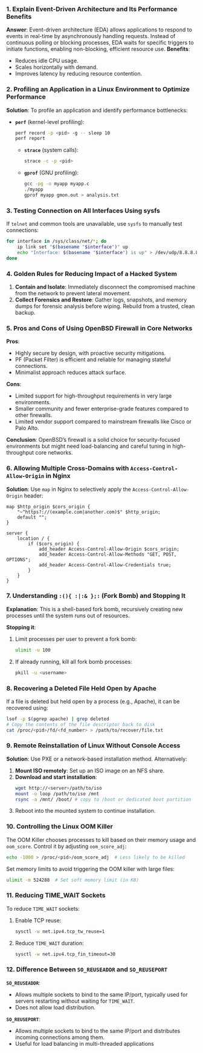 ### **1. Explain Event-Driven Architecture and Its Performance Benefits**

**Answer**: Event-driven architecture (EDA) allows applications to respond to events in real-time by asynchronously handling requests. Instead of continuous polling or blocking processes, EDA waits for specific triggers to initiate functions, enabling non-blocking, efficient resource use. **Benefits**:
   - Reduces idle CPU usage.
   - Scales horizontally with demand.
   - Improves latency by reducing resource contention.

### **2. Profiling an Application in a Linux Environment to Optimize Performance**

**Solution**:
To profile an application and identify performance bottlenecks:
- **`perf`** (kernel-level profiling): 
   ```bash
   perf record -p <pid> -g -- sleep 10
   perf report
   ```
   - **`strace`** (system calls):
     ```bash
     strace -c -p <pid>
     ```
   - **`gprof`** (GNU profiling): 
     ```bash
     gcc -pg -o myapp myapp.c
     ./myapp
     gprof myapp gmon.out > analysis.txt
     ```

### **3. Testing Connection on All Interfaces Using sysfs**

If `telnet` and common tools are unavailable, use `sysfs` to manually test connections:
```bash
for interface in /sys/class/net/*; do
    ip link set "$(basename "$interface")" up
    echo "Interface: $(basename "$interface") is up" > /dev/udp/8.8.8.8/53
done
```

### **4. Golden Rules for Reducing Impact of a Hacked System**

1. **Contain and Isolate**: Immediately disconnect the compromised machine from the network to prevent lateral movement.
2. **Collect Forensics and Restore**: Gather logs, snapshots, and memory dumps for forensic analysis before wiping. Rebuild from a trusted, clean backup.

### **5. Pros and Cons of Using OpenBSD Firewall in Core Networks**

**Pros**:
   - Highly secure by design, with proactive security mitigations.
   - PF (Packet Filter) is efficient and reliable for managing stateful connections.
   - Minimalist approach reduces attack surface.

**Cons**:
   - Limited support for high-throughput requirements in very large environments.
   - Smaller community and fewer enterprise-grade features compared to other firewalls.
   - Limited vendor support compared to mainstream firewalls like Cisco or Palo Alto.

**Conclusion**: OpenBSD’s firewall is a solid choice for security-focused environments but might need load-balancing and careful tuning in high-throughput core networks.

### **6. Allowing Multiple Cross-Domains with `Access-Control-Allow-Origin` in Nginx**

**Solution**: Use `map` in Nginx to selectively apply the `Access-Control-Allow-Origin` header:
```nginx
map $http_origin $cors_origin {
    "~^https?://(example.com|another.com)$" $http_origin;
    default "";
}

server {
    location / {
        if ($cors_origin) {
            add_header Access-Control-Allow-Origin $cors_origin;
            add_header Access-Control-Allow-Methods "GET, POST, OPTIONS";
            add_header Access-Control-Allow-Credentials true;
        }
    }
}
```

### **7. Understanding `:(){ :|:& };:` (Fork Bomb) and Stopping It**

**Explanation**: This is a shell-based fork bomb, recursively creating new processes until the system runs out of resources.

**Stopping it**:
1. Limit processes per user to prevent a fork bomb:
   ```bash
   ulimit -u 100
   ```
2. If already running, kill all fork bomb processes:
   ```bash
   pkill -u <username>
   ```

### **8. Recovering a Deleted File Held Open by Apache**

If a file is deleted but held open by a process (e.g., Apache), it can be recovered using:
```bash
lsof -p $(pgrep apache) | grep deleted
# Copy the contents of the file descriptor back to disk
cat /proc/<pid>/fd/<fd_number> > /path/to/recover/file.txt
```

### **9. Remote Reinstallation of Linux Without Console Access**

**Solution**: Use PXE or a network-based installation method. Alternatively:
   1. **Mount ISO remotely**: Set up an ISO image on an NFS share.
   2. **Download and start installation**:
      ```bash
      wget http://<server>/path/to/iso
      mount -o loop /path/to/iso /mnt
      rsync -a /mnt/ /boot/ # copy to /boot or dedicated boot partition
      ```
   3. Reboot into the mounted system to continue installation.

### **10. Controlling the Linux OOM Killer**

The OOM Killer chooses processes to kill based on their memory usage and `oom_score`. Control it by adjusting `oom_score_adj`:
```bash
echo -1000 > /proc/<pid>/oom_score_adj  # Less likely to be killed
```
Set memory limits to avoid triggering the OOM killer with large files:
```bash
ulimit -m 524288  # Set soft memory limit (in KB)
```

### **11. Reducing TIME_WAIT Sockets**

To reduce `TIME_WAIT` sockets:
   1. Enable TCP reuse:
      ```bash
      sysctl -w net.ipv4.tcp_tw_reuse=1
      ```
   2. Reduce `TIME_WAIT` duration:
      ```bash
      sysctl -w net.ipv4.tcp_fin_timeout=30
      ```

### **12. Difference Between `SO_REUSEADDR` and `SO_REUSEPORT`**

**`SO_REUSEADDR`**:
   - Allows multiple sockets to bind to the same IP/port, typically used for servers restarting without waiting for `TIME_WAIT`.
   - Does not allow load distribution.

**`SO_REUSEPORT`**:
   - Allows multiple sockets to bind to the same IP/port and distributes incoming connections among them.
   - Useful for load balancing in multi-threaded applications
